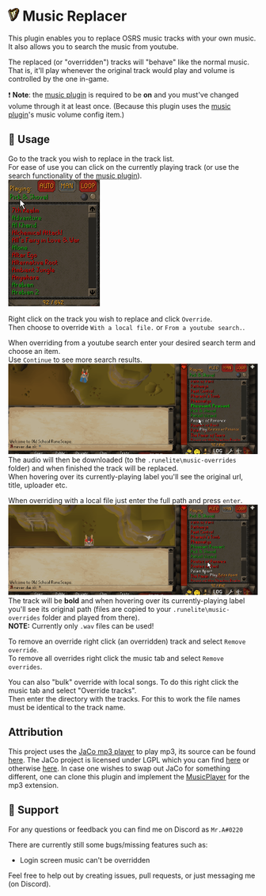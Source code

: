 # ![icon](./icon.png) Music Replacer 
 This plugin enables you to replace OSRS music tracks with your own music.
 It also allows you to search the music from youtube.  

The replaced (or "overridden") tracks will "behave" like the normal music. That is, it'll play whenever the original track would play and volume is controlled by the one in-game.
  
❗ **Note**: the [music plugin] is required to be **on** and you must've changed volume through it at least once.
(Because this plugin uses the [music plugin]'s music volume config item.)
 
 ## 💁 Usage
 Go to the track you wish to replace in the track list.  
 For ease of use you can click on the currently playing track 
 (or use the search functionality of the [music plugin](https://github.com/runelite/runelite/wiki/Music#music-plugin-configuration)).  
![](./demo-data/jump-to-track.gif)

 Right click on the track you wish to replace and click `Override`.  
 Then choose to override `With a local file.` or `From a youtube search.`.
 
 When overriding from a youtube search enter your desired search term and choose an item.  
 Use `Continue` to see more search results.  
 ![](./demo-data/override-from-youtube-search.gif)  
 The audio will then be downloaded (to the `.runelite\music-overrides` folder) and when finished the track will be replaced.  
 When hovering over its currently-playing label you'll see the original url, title, uploader etc.
 
 When overriding with a local file just enter the full path and press `enter`.  
 ![](./demo-data/override-from-local.gif)  
 The track will be **bold** and when hovering over its currently-playing label you'll see its original path (files are copied to your `.runelite\music-overrides` folder and played from there).  
**NOTE:** Currently only `.wav` files can be used!
 
 To remove an override right click (an overridden) track and select `Remove override`.  
 To remove all overrides right click the music tab and select `Remove overrides`.  
 
 You can also "bulk" override with local songs. To do this right click the music tab and select "Override tracks".  
 Then enter the directory with the tracks. For this to work the file names must be identical to the track name.

## Attribution
This project uses the [JaCo mp3 player](http://jacomp3player.sourceforge.net) to play mp3, its source can be found [here](https://sourceforge.net/p/jacomp3player/code/HEAD/tree/).
The JaCo project is licensed under LGPL which you can find [here](./legal/lgpl-3.0.txt) or otherwise [here](https://www.gnu.org/licenses/lgpl-3.0.en.html).
In case one wishes to swap out JaCo for something different, one can clone this plugin and implement the [MusicPlayer](./src/main/java/nl/alowaniak/runelite/musicreplacer/MusicPlayer.java) for the mp3 extension.
 
 ## 💌 Support
 For any questions or feedback you can find me on Discord as `Mr.A#0220`
 
 There are currently still some bugs/missing features such as:
 - Login screen music can't be overridden
  
 Feel free to help out by creating issues, pull requests, or just messaging me (on Discord).
 
 [music plugin]: https://github.com/runelite/runelite/wiki/Music#music-plugin-configuration
